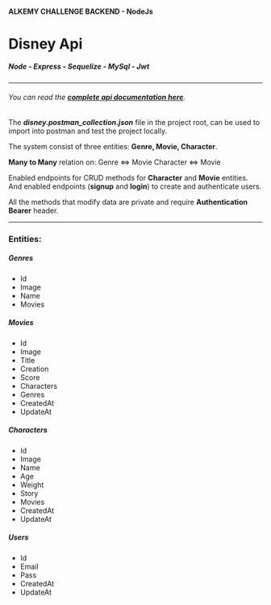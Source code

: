 #### ALKEMY CHALLENGE BACKEND - NodeJs

# Disney Api

##### Node - Express - Sequelize - MySql - Jwt

---

###### You can read the [**complete api documentation here**](https://documenter.getpostman.com/view/9036853/UyxqBiED).

The **_disney.postman_collection.json_** file in the project root, can be used to import into postman and test the project locally.

The system consist of three entities: **Genre, Movie, Character**.

**Many to Many** relation on:
Genre <=> Movie
Character <=> Movie

Enabled endpoints for CRUD methods for **Character** and **Movie** entities. And enabled endpoints (**signup** and **login**) to create and authenticate users.

All the methods that modify data are private and require **Authentication Bearer** header.

---

### Entities:

##### Genres

- Id
- Image
- Name
- Movies

##### Movies

- Id
- Image
- Title
- Creation
- Score
- Characters
- Genres
- CreatedAt
- UpdateAt

##### Characters

- Id
- Image
- Name
- Age
- Weight
- Story
- Movies
- CreatedAt
- UpdateAt

##### Users

- Id
- Email
- Pass
- CreatedAt
- UpdateAt
